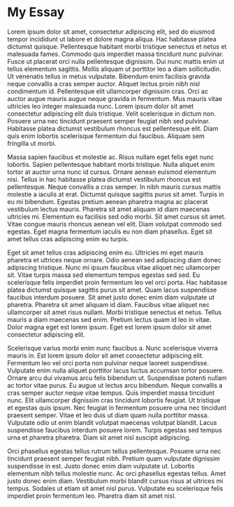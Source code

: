 <param ve-config title="Map Test" banner="https://raw.githubusercontent.com/kent-map/images/main/banners/Maths.JPG" layout="vtl">

# My Essay

Lorem ipsum dolor sit amet, consectetur adipiscing elit, sed do eiusmod tempor incididunt ut labore et dolore magna aliqua. Hac habitasse platea dictumst quisque. Pellentesque habitant morbi tristique senectus et netus et malesuada fames. Commodo quis imperdiet massa tincidunt nunc pulvinar. Fusce ut placerat orci nulla pellentesque dignissim. Dui nunc mattis enim ut tellus elementum sagittis. Mollis aliquam ut porttitor leo a diam sollicitudin. Ut venenatis tellus in metus vulputate. Bibendum enim facilisis gravida neque convallis a cras semper auctor. Aliquet lectus proin nibh nisl condimentum id. Pellentesque elit ullamcorper dignissim cras. Orci ac auctor augue mauris augue neque gravida in fermentum. Mus mauris vitae ultricies leo integer malesuada nunc. Lorem ipsum dolor sit amet consectetur adipiscing elit duis tristique. Velit scelerisque in dictum non. Posuere urna nec tincidunt praesent semper feugiat nibh sed pulvinar. Habitasse platea dictumst vestibulum rhoncus est pellentesque elit. Diam quis enim lobortis scelerisque fermentum dui faucibus. Aliquam sem fringilla ut morbi.

Massa sapien faucibus et molestie ac. Risus nullam eget felis eget nunc lobortis. Sapien pellentesque habitant morbi tristique. Nulla aliquet enim tortor at auctor urna nunc id cursus. Ornare aenean euismod elementum nisi. Tellus in hac habitasse platea dictumst vestibulum rhoncus est pellentesque. Neque convallis a cras semper. In nibh mauris cursus mattis molestie a iaculis at erat. Dictumst quisque sagittis purus sit amet. Turpis in eu mi bibendum. Egestas pretium aenean pharetra magna ac placerat vestibulum lectus mauris. Pharetra sit amet aliquam id diam maecenas ultricies mi. Elementum eu facilisis sed odio morbi. Sit amet cursus sit amet. Vitae congue mauris rhoncus aenean vel elit. Diam volutpat commodo sed egestas. Eget magna fermentum iaculis eu non diam phasellus. Eget sit amet tellus cras adipiscing enim eu turpis.

Eget sit amet tellus cras adipiscing enim eu. Ultricies mi eget mauris pharetra et ultrices neque ornare. Odio aenean sed adipiscing diam donec adipiscing tristique. Nunc mi ipsum faucibus vitae aliquet nec ullamcorper sit. Vitae turpis massa sed elementum tempus egestas sed sed. Eu scelerisque felis imperdiet proin fermentum leo vel orci porta. Hac habitasse platea dictumst quisque sagittis purus sit amet. Quam lacus suspendisse faucibus interdum posuere. Sit amet justo donec enim diam vulputate ut pharetra. Pharetra sit amet aliquam id diam. Faucibus vitae aliquet nec ullamcorper sit amet risus nullam. Morbi tristique senectus et netus. Tellus mauris a diam maecenas sed enim. Pretium lectus quam id leo in vitae. Dolor magna eget est lorem ipsum. Eget est lorem ipsum dolor sit amet consectetur adipiscing elit.

Scelerisque varius morbi enim nunc faucibus a. Nunc scelerisque viverra mauris in. Est lorem ipsum dolor sit amet consectetur adipiscing elit. Fermentum leo vel orci porta non pulvinar neque laoreet suspendisse. Vulputate enim nulla aliquet porttitor lacus luctus accumsan tortor posuere. Ornare arcu dui vivamus arcu felis bibendum ut. Suspendisse potenti nullam ac tortor vitae purus. Eu augue ut lectus arcu bibendum. Neque convallis a cras semper auctor neque vitae tempus. Quis imperdiet massa tincidunt nunc. Elit ullamcorper dignissim cras tincidunt lobortis feugiat. Ut tristique et egestas quis ipsum. Nec feugiat in fermentum posuere urna nec tincidunt praesent semper. Vitae et leo duis ut diam quam nulla porttitor massa. Vulputate odio ut enim blandit volutpat maecenas volutpat blandit. Lacus suspendisse faucibus interdum posuere lorem. Turpis egestas sed tempus urna et pharetra pharetra. Diam sit amet nisl suscipit adipiscing.

Orci phasellus egestas tellus rutrum tellus pellentesque. Posuere urna nec tincidunt praesent semper feugiat nibh. Pretium quam vulputate dignissim suspendisse in est. Justo donec enim diam vulputate ut. Lobortis elementum nibh tellus molestie nunc. Ac orci phasellus egestas tellus. Amet justo donec enim diam. Vestibulum morbi blandit cursus risus at ultrices mi tempus. Sodales ut etiam sit amet nisl purus. Vulputate eu scelerisque felis imperdiet proin fermentum leo. Pharetra diam sit amet nisl.
